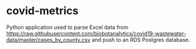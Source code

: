 # covid-metrics

Python application used to parse Excel data from https://raw.githubusercontent.com/biobotanalytics/covid19-wastewater-data/master/cases_by_county.csv and push to an RDS Postgres database.